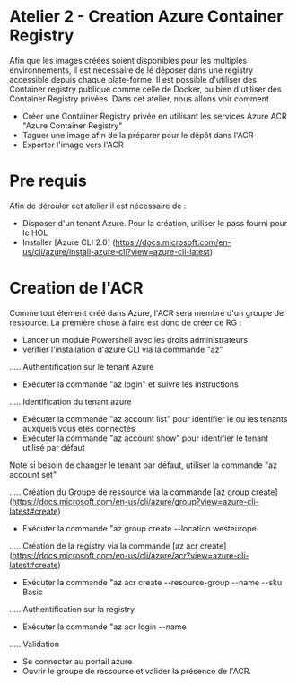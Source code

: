 # Atelier 2 - Creation Azure Container Registry

Afin que les images créées soient disponibles pour les multiples environnements, il est nécessaire de lé déposer dans une registry accessible depuis chaque plate-forme.
Il est possible d'utiliser des Container registry publique comme celle de Docker, ou bien d'utiliser des Container Registry privées.
Dans cet atelier, nous allons voir comment
- Créer une Container Registry privée en utilisant les services Azure ACR "Azure Container Registry"
- Taguer une image afin de la préparer pour le dépôt dans l'ACR
- Exporter l'image vers l'ACR


# Pre requis

Afin de dérouler cet atelier il est nécessaire de :
- Disposer d'un tenant Azure. Pour la création, utiliser le pass fourni pour le HOL
- Installer [Azure CLI 2.0] (https://docs.microsoft.com/en-us/cli/azure/install-azure-cli?view=azure-cli-latest)


# Creation de l'ACR

Comme tout élément créé dans Azure, l'ACR sera membre d'un groupe de ressource. La première chose à faire est donc de créer ce RG :
- Lancer un module Powershell avec les droits administrateurs 
- vérifier l'installation d'azure CLI via la commande "az"

.....
Authentification sur le tenant Azure
- Exécuter la commande     "az login" et suivre les instructions

.....
Identification du tenant azure
- Exécuter la commande     "az account list"  pour identifier le ou les tenants auxquels vous etes connectés
- Exécuter la commande     "az account show"  pour identifier le tenant utilisé par défaut

Note si besoin de changer le tenant par défaut, utiliser la commande "az account set"

.....
Création du Groupe de ressource via la commande [az group create] (https://docs.microsoft.com/en-us/cli/azure/group?view=azure-cli-latest#create)
- Exécuter la commande     "az group create <MonGroupeRessource> --location westeurope

.....
Création de la registry via la commande [az acr create] (https://docs.microsoft.com/en-us/cli/azure/acr?view=azure-cli-latest#create)
- Exécuter la commande     "az acr create --resource-group <MonGroupeRessource> --name <MonAcr> --sku Basic

.....
Authentification sur la registry
- Exécuter la commande     "az acr login --name <MonAcr>

.....
Validation 
- Se connecter au portail azure
- Ouvrir le groupe de ressource et valider la présence de l'ACR.
